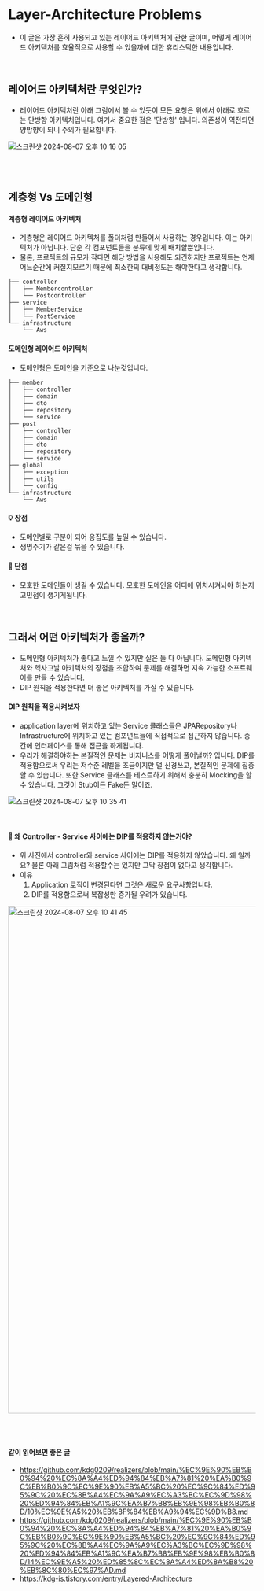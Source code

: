 # Layer-Architecture Problems

- 이 글은 가장 흔히 사용되고 있는 레이어드 아키텍처에 관한 글이며, 어떻게 레이어드 아키텍처를 효율적으로 사용할 수 있을까에 대한 휴리스틱한 내용입니다.

<br>

## 레이어드 아키텍처란 무엇인가?

- 레이어드 아키텍처란 아래 그림에서 볼 수 있듯이 모든 요청은 위에서 아래로 흐르는 단방향 아키텍처입니다. 여기서 중요한 점은 '단방향' 입니다. 의존성이 역전되면 양방향이 되니 주의가 필요합니다.

![스크린샷 2024-08-07 오후 10 16 05](https://github.com/user-attachments/assets/5a1753b3-8223-4c87-b5a5-5e6aa0af405d)

<br><br>

## 계층형 Vs 도메인형

#### 계층형 레이어드 아키텍처

- 계층형은 레이어드 아키텍처를 폴더처럼 만들어서 사용하는 경우입니다. 이는 아키텍처가 아닙니다. 단순 각 컴포넌트들을 분류에 맞게 배치할뿐입니다.
- 물론, 프로젝트의 규모가 작다면 해당 방법을 사용해도 되긴하지만 프로젝트는 언제 어느순간에 커질지모르기 때문에 최소한의 대비정도는 해야한다고 생각합니다.

```text
├── controller
│   ├── Membercontroller
│   └── Postcontroller
├── service
│   ├── MemberService
│   └── PostService
└── infrastructure
    └── Aws
```

#### 도메인형 레이어드 아키텍처

- 도메인형은 도메인을 기준으로 나눈것입니다.

```text
├── member
│   ├── controller
│   ├── domain
│   ├── dto
│   ├── repository
│   └── service
├── post
│   ├── controller
│   ├── domain
│   ├── dto
│   ├── repository
│   └── service
├── global
│   ├── exception
│   ├── utils
│   └── config
└── infrastructure
    └── Aws
```

#### 💡 장점

- 도메인별로 구분이 되어 응집도를 높일 수 있습니다.
- 생명주기가 같은걸 묶을 수 있습니다.

#### 🤔 단점

- 모호한 도메인들이 생길 수 있습니다. 모호한 도메인을 어디에 위치시켜놔야 하는지 고민점이 생기게됩니다.

<br>

## 그래서 어떤 아키텍처가 좋을까?

- 도메인형 아키텍처가 좋다고 느낄 수 있지만 실은 둘 다 아닙니다. 도메인형 아키텍처와 헥사고날 아키텍처의 장점을 조합하여 문제를 해결하면 지속 가능한 소프트웨어를 만들 수 있습니다.
- DIP 원칙을 적용한다면 더 좋은 아키텍처를 가질 수 있습니다.

#### DIP 원칙을 적용시켜보자

- application layer에 위치하고 있는 Service 클래스들은 JPARepository나 Infrastructure에 위치하고 있는 컴포넌트들에 직접적으로 접근하지 않습니다. 중간에 인터페이스를 통해 접근을 하게됩니다.
- 우리가 해결하야하는 본질적인 문제는 비지니스를 어떻게 풀어낼까? 입니다. DIP를 적용함으로써 우리는 저수준 레벨을 조금이지만 덜 신경쓰고, 본질적인 문제에 집중할 수 있습니다. 또한 Service 클래스를 테스트하기 위해서 충분히 Mocking을 할 수 있습니다. 그것이 Stub이든 Fake든 말이죠.

![스크린샷 2024-08-07 오후 10 35 41](https://github.com/user-attachments/assets/62b7edb7-de6a-46cb-a258-3b70923be672)

<br>

#### 🧐 왜 Controller - Service 사이에는 DIP를 적용하지 않는거야?

- 위 사진에서 controller와 service 사이에는 DIP를 적용하지 않았습니다. 왜 일까요? 물론 아래 그림처럼 적용할수는 있지만 그닥 장점이 없다고 생각합니다.
- 이유
    1. Application 로직이 변경된다면 그것은 새로운 요구사항입니다.
    2. DIP를 적용함으로써 복잡성만 증가될 우려가 있습니다.

<img width="1032" alt="스크린샷 2024-08-07 오후 10 41 45" src="https://github.com/user-attachments/assets/5f124012-e98b-4db7-86ef-fc59fd478802">




<br><br>

#### 같이 읽어보면 좋은 글

- https://github.com/kdg0209/realizers/blob/main/%EC%9E%90%EB%B0%94%20%EC%8A%A4%ED%94%84%EB%A7%81%20%EA%B0%9C%EB%B0%9C%EC%9E%90%EB%A5%BC%20%EC%9C%84%ED%95%9C%20%EC%8B%A4%EC%9A%A9%EC%A3%BC%EC%9D%98%20%ED%94%84%EB%A1%9C%EA%B7%B8%EB%9E%98%EB%B0%8D/10%EC%9E%A5%20%EB%8F%84%EB%A9%94%EC%9D%B8.md
- https://github.com/kdg0209/realizers/blob/main/%EC%9E%90%EB%B0%94%20%EC%8A%A4%ED%94%84%EB%A7%81%20%EA%B0%9C%EB%B0%9C%EC%9E%90%EB%A5%BC%20%EC%9C%84%ED%95%9C%20%EC%8B%A4%EC%9A%A9%EC%A3%BC%EC%9D%98%20%ED%94%84%EB%A1%9C%EA%B7%B8%EB%9E%98%EB%B0%8D/14%EC%9E%A5%20%ED%85%8C%EC%8A%A4%ED%8A%B8%20%EB%8C%80%EC%97%AD.md
- https://kdg-is.tistory.com/entry/Layered-Architecture


